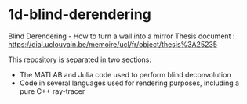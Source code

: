 # 1d-blind-derendering
Blind Derendering - How to turn a wall into a mirror
Thesis document : https://dial.uclouvain.be/memoire/ucl/fr/object/thesis%3A25235

This repository is separated in two sections:
- The MATLAB and Julia code used to perform blind deconvolution
- Code in several languages used for rendering purposes, including a pure C++ ray-tracer
